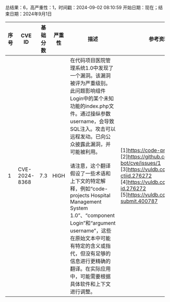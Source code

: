 总结果：6，高严重性：1，时间戳：2024-09-02 08:10:59
开始日期：现在；结束日期：2024年9月1日

| 序号 | CVE ID | 基础分数 | 严重性 | 描述 | 参考资料 |
|-----|--------|------------|----------|-------------|------------|
| 1 | CVE-2024-8368 | 7.3  | HIGH | 在代码项目医院管理系统1.0中发现了一个漏洞。该漏洞被评为严重级别。此问题影响组件Login中的某个未知功能的index.php文件。通过操纵参数username，会导致SQL注入。攻击可以远程发动。已向公众披露此漏洞，并可能被利用。<br><br>请注意，这个翻译假设了一些术语和上下文的特定解释，例如“code-projects Hospital Management System 1.0”、“component Login”和“argument username”，这些在原始文本中可能有特定的含义或指代，但没有足够的信息进行更精确的翻译。在实际应用中，可能需要根据具体软件和上下文进行调整。 | [1]https://code-projects.org/<br>[2]https://github.com/qingluan-bot/cve/issues/1<br>[3]https://vuldb.com/?ctiid.276272<br>[4]https://vuldb.com/?id.276272<br>[5]https://vuldb.com/?submit.400787 |